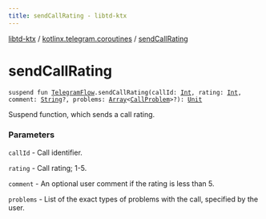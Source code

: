 ```yaml
---
title: sendCallRating - libtd-ktx
---
```


[libtd-ktx](../index.html) / [kotlinx.telegram.coroutines](index.html) / [sendCallRating](./send-call-rating.html)

# sendCallRating

`suspend fun `[`TelegramFlow`](../kotlinx.telegram.core/-telegram-flow/index.html)`.sendCallRating(callId: `[`Int`](https://kotlinlang.org/api/latest/jvm/stdlib/kotlin/-int/index.html)`, rating: `[`Int`](https://kotlinlang.org/api/latest/jvm/stdlib/kotlin/-int/index.html)`, comment: `[`String`](https://kotlinlang.org/api/latest/jvm/stdlib/kotlin/-string/index.html)`?, problems: `[`Array`](https://kotlinlang.org/api/latest/jvm/stdlib/kotlin/-array/index.html)`<`[`CallProblem`](https://tdlibx.github.io/td/docs/org/drinkless/td/libcore/telegram/TdApi/CallProblem.html)`>?): `[`Unit`](https://kotlinlang.org/api/latest/jvm/stdlib/kotlin/-unit/index.html)

Suspend function, which sends a call rating.

### Parameters

`callId` - Call identifier.

`rating` - Call rating; 1-5.

`comment` - An optional user comment if the rating is less than 5.

`problems` - List of the exact types of problems with the call, specified by the user.